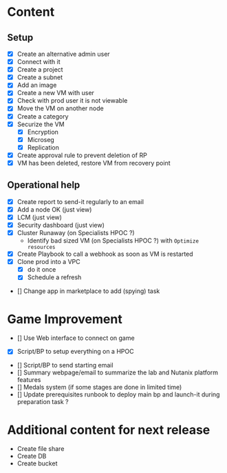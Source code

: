 # Content

## Setup 

- [x] Create an alternative admin user
- [x] Connect with it
- [x] Create a project
- [x] Create a subnet
- [x] Add an image
- [x] Create a new VM with user
- [x] Check with prod user it is not viewable
- [x] Move the VM on another node
- [x] Create a category
- [x] Securize the VM
	- [x] Encryption
	- [x] Microseg
	- [x] Replication
- [x] Create approval rule to prevent deletion of RP
- [x] VM has been deleted, restore VM from recovery point

## Operational help

- [x] Create report to send-it regularly to an email
- [x] Add a node OK (just view)
- [x] LCM (just view)
- [x] Security dashboard (just view)
- [x] Cluster Runaway (on Specialists HPOC ?)
	- Identify bad sized VM (on Specialists HPOC ?) with `Optimize resources`
- [x] Create Playbook to call a webhook as soon as VM is restarted
- [x] Clone prod into a VPC
	- [x] do it once
	- [x] Schedule a refresh 
- [] Change app in marketplace to add (spying) task

# Game Improvement
 - [] Use Web interface to connect on game
 - [x] Script/BP to setup everything on a HPOC
 - [] Script/BP to send starting email
 - [] Summary webpage/email to summarize the lab and Nutanix platform features
 - [] Medals system (if some stages are done in limited time)
 - [] Update prerequisites runbook to deploy main bp and launch-it during preparation task ?

# Additional content for next release
- Create file share
- Create DB
- Create bucket